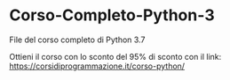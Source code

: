 # Corso-Completo-Python-3
File del corso completo di Python 3.7

Ottieni il corso con lo sconto del 95% di sconto con il link: 
https://corsidiprogrammazione.it/corso-python/
